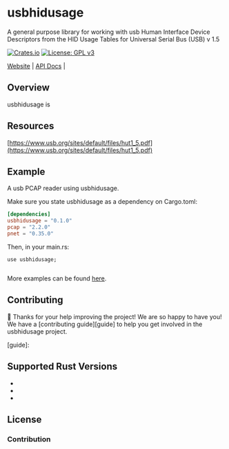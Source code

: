# usbhidusage

A general purpose library for working with usb Human Interface Device Descriptors from the HID Usage Tables for Universal Serial Bus (USB) v 1.5

[![Crates.io][crates-badge]][crates-url]
[![License: GPL v3](https://img.shields.io/badge/License-GPLv3-blue.svg)](https://www.gnu.org/licenses/gpl-3.0)

[crates-badge]: https://img.shields.io/crates/v/usbhidusage.svg
[crates-url]: https://crates.io/crates/usbhidusage

[Website](https://) |
[API Docs](https://docs.rs/usbhidusage) |


## Overview

usbhidusage is



## Resources
[https://www.usb.org/sites/default/files/hut1_5.pdf](https://www.usb.org/sites/default/files/hut1_5.pdf)
## Example

A usb PCAP reader using usbhidusage.

Make sure you state usbhidusage as a dependency on Cargo.toml:

```toml
[dependencies]
usbhidusage = "0.1.0"
pcap = "2.2.0"
pnet = "0.35.0"
```
Then, in your main.rs:

```rust,no_run
use usbhidusage;


```

More examples can be found [here][examples].

[examples]: https://github.com/Cry-Tokyo/usbhidusage/tree/master/examples

## Contributing

:balloon: Thanks for your help improving the project! We are so happy to have
you! We have a [contributing guide][guide] to help you get involved in the usbhidusage
project.

[guide]:





## Supported Rust Versions

*
*
*




## License


### Contribution
